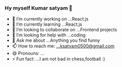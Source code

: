 ### Hy myself Kumar satyam  👋




- 🔭 I’m currently working on ...React.js
- 🌱 I’m currently learning ...React.js
- 👯 I’m looking to collaborate on ...Frontend projects
- 🤔 I’m looking for help with ...coding
- 💬 Ask me about ...Anything you find funny
- 📫 How to reach me: ...ksatyam0500@gmail.com
- 😄 Pronouns: ...
- ⚡ Fun fact: ...I am not bad in chess,football :)
